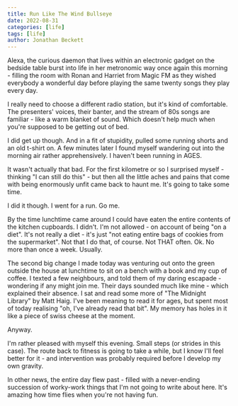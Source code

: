 ```yaml
---
title: Run Like The Wind Bullseye
date: 2022-08-31
categories: [life]
tags: [life]
author: Jonathan Beckett
---
```


Alexa, the curious daemon that lives within an electronic gadget on the bedside table burst into life in her metronomic way once again this morning - filling the room with Ronan and Harriet from Magic FM as they wished everybody a wonderful day before playing the same twenty songs they play every day.

I really need to choose a different radio station, but it's kind of comfortable. The presenters' voices, their banter, and the stream of 80s songs are familiar - like a warm blanket of sound. Which doesn't help much when you're supposed to be getting out of bed.

I did get up though. And in a fit of stupidity, pulled some running shorts and an old t-shirt on. A few minutes later I found myself wandering out into the morning air rather apprehensively. I haven't been running in AGES.

It wasn't actually that bad. For the first kilometre or so I surprised myself - thinking "I can still do this" - but then all the little aches and pains that come with being enormously unfit came back to haunt me. It's going to take some time.

I did it though. I went for a run. Go me.

By the time lunchtime came around I could have eaten the entire contents of the kitchen cupboards. I didn't. I'm not allowed - on account of being "on a diet". It's not really a diet - it's just "not eating entire bags of cookies from the supermarket". Not that I do that, of course. Not THAT often. Ok. No more than once a week. Usually.

The second big change I made today was venturing out onto the green outside the house at lunchtime to sit on a bench with a book and my cup of coffee. I texted a few neighbours, and told them of my daring escapade - wondering if any might join me. Their days sounded much like mine - which explained their absence. I sat and read some more of "The Midnight Library" by Matt Haig. I've been meaning to read it for ages, but spent most of today realising "oh, I've already read that bit". My memory has holes in it like a piece of swiss cheese at the moment.

Anyway.

I'm rather pleased with myself this evening. Small steps (or strides in this case). The route back to fitness is going to take a while, but I know I'll feel better for it - and intervention was probably required before I develop my own gravity.

In other news, the entire day flew past - filled with a never-ending succession of worky-work things that I'm not going to write about here. It's amazing how time flies when you're not having fun.
